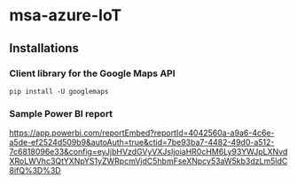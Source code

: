 # msa-azure-IoT

## Installations

### Client library for the Google Maps API

`pip install -U googlemaps`

### Sample Power BI report

https://app.powerbi.com/reportEmbed?reportId=4042560a-a9a6-4c6e-a5de-ef2524d509b9&autoAuth=true&ctid=7be93ba7-4482-49d0-a512-7c6818096e33&config=eyJjbHVzdGVyVXJsIjoiaHR0cHM6Ly93YWJpLXNvdXRoLWVhc3QtYXNpYS1yZWRpcmVjdC5hbmFseXNpcy53aW5kb3dzLm5ldC8ifQ%3D%3D

